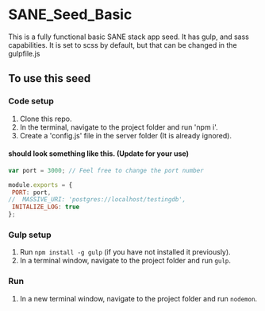 # SANE_Seed_Basic
This is a fully functional basic SANE stack app seed. It has gulp, and sass capabilities.
It is set to scss by default, but that can be changed in the gulpfile.js


## To use this seed

### Code setup
1. Clone this repo.
2. In the terminal, navigate to the project folder and run 'npm i'.
3. Create a 'config.js' file in the server folder (It is already ignored).

#### should look something like this. (Update for your use)
```javascript
var port = 3000; // Feel free to change the port number

module.exports = {
 PORT: port,
//  MASSIVE_URI: 'postgres://localhost/testingdb',
 INITALIZE_LOG: true
};
```

### Gulp setup
1. Run `npm install -g gulp` (if you have not installed it previously).
2. In a terminal window, navigate to the project folder and run `gulp`.

### Run
1. In a new terminal window, navigate to the project folder and run `nodemon`.
